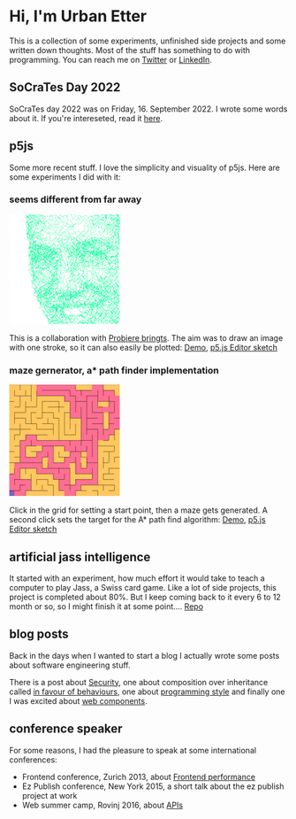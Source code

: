 # Hi, I'm Urban Etter

This is a collection of some experiments, unfinished side projects and some written down thoughts. Most of the stuff has something to do with programming. You can reach me on [Twitter](https://twitter.com/urbmc) or [LinkedIn](https://www.linkedin.com/in/urban-etter/).

## SoCraTes Day 2022
SoCraTes day 2022 was on Friday, 16. September 2022. I wrote some words about it. If you're intereseted, read it [here](/written/socrates-day-2022.md).

## p5js
Some more recent stuff. I love the simplicity and visuality of p5js. Here are some experiments I did with it:

### seems different from far away
![from far away](assets/from_far_away.png)

This is a collaboration with [Probiere bringts](https://www.instagram.com/probiere_bringts). The aim was to draw an image with one stroke, so it can also easily be plotted: [Demo](p5js/faraway), [p5.js Editor sketch](https://editor.p5js.org/urban/sketches/_wJiaSFMS)


### maze gernerator, a* path finder implementation
![maze generator](assets/maze.png)


Click in the grid for setting a start point, then a maze gets generated. A second click sets the target for the A* path find algorithm: [Demo](p5js/maze), [p5.js Editor sketch](https://editor.p5js.org/urban/sketches/1V9ImiKsw)

## artificial jass intelligence
It started with an experiment, how much effort it would take to teach a computer to play Jass, a Swiss card game. Like a lot of side projects, this project is completed about 80%. But I keep coming back to it every 6 to 12 month or so, so I might finish it at some point.... [Repo](https://github.com/urbanetter/jassy)

## blog posts
Back in the days when I wanted to start a blog I actually wrote some posts about software engineering stuff. 

There is a post about [Security](written/on-security.md), one about composition over inheritance called [in favour of behaviours](written/in-favour-of-behaviours.md), one about [programming style](written/webdevelopment-for-humans.md) and finally one I was excited about [web components](written/web-components.html).

## conference speaker
For some reasons, I had the pleasure to speak at some international conferences:

* Frontend conference, Zurich 2013, about [Frontend performance](talked/frontend_performance.html)
* Ez Publish conference, New York 2015, a short talk about the ez publish project at work
* Web summer camp, Rovinj 2016, about [APIs](https://2016.websummercamp.com/eZ-Publish/Practical-APIs-with-eZ-Publish-eZ-Platform)

